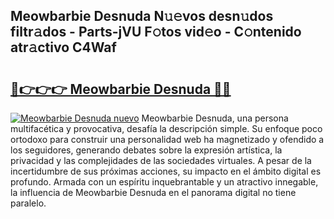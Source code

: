 ## Meowbarbie Desnuda N𝚞𝚎vos desn𝚞dos filtr𝚊dos - Parts-jVU F𝚘tos vid𝚎o - C𝚘ntenido atr𝚊ctivo C4Waf

# <h2><a href="http://mb8dqy8.tromn.icu/?c=Meowbarbie+Desnuda">🔗👉👉👉 Meowbarbie Desnuda 🔗🔗</a></h2>

[![Meowbarbie Desnuda nuevo](https://i.imgur.com/pEAQMta.gif)](http://mb8dqy8.tromn.icu/?c=Meowbarbie+Desnuda)
Meowbarbie Desnuda, una persona multifacética y provocativa, desafía la descripción simple. Su enfoque poco ortodoxo para construir una personalidad web ha magnetizado y ofendido a los seguidores, generando debates sobre la expresión artística, la privacidad y las complejidades de las sociedades virtuales. A pesar de la incertidumbre de sus próximas acciones, su impacto en el ámbito digital es profundo. Armada con un espíritu inquebrantable y un atractivo innegable, la influencia de Meowbarbie Desnuda en el panorama digital no tiene paralelo.

